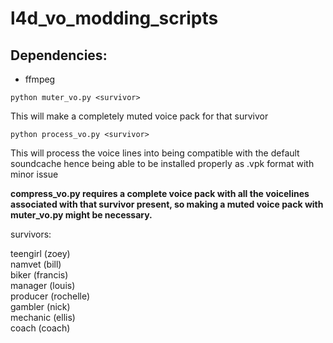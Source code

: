 # l4d_vo_modding_scripts

## Dependencies:
- ffmpeg

``` python muter_vo.py <survivor> ``` 
  
This will make a completely muted voice pack for that survivor

``` python process_vo.py <survivor> ``` 
  
This will process the voice lines into being compatible with the default soundcache hence being able to be installed properly as .vpk format with minor issue

**compress_vo.py requires a complete voice pack with all the voicelines associated with that survivor present, so making a muted voice pack with muter_vo.py might be necessary.**

survivors:  

teengirl (zoey)  
namvet (bill)  
biker (francis)   
manager (louis)  
producer (rochelle)  
gambler (nick)  
mechanic (ellis)  
coach (coach)  
